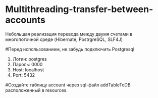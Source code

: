 # Multithreading-transfer-between-accounts
Небольшая реализация перевода между двумя счетами в многопоточной среде (Hibernate, PostrgreSQL, SLF4J)

#Перед использованием, не забудь подключить Postgresql

1. Логин: postgres
2. Пароль: 0000
3. Host: localhost
4. Port: 5432

#Создайте таблицу account через sql-файл addTableToDB расположенный в resources.

